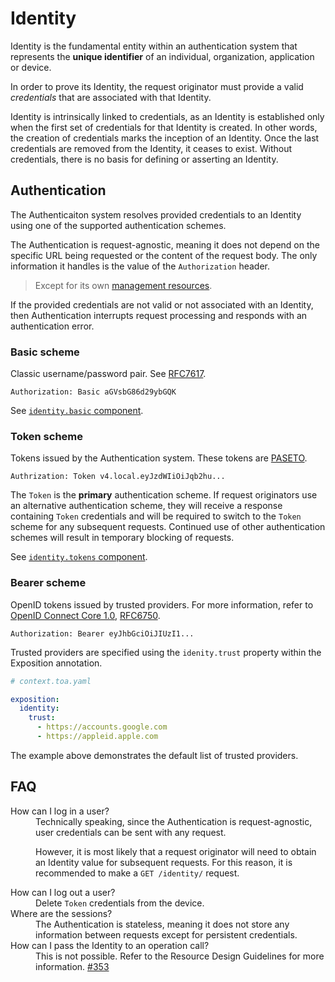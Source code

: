 # Identity

Identity is the fundamental entity within an authentication system that represents the **unique
identifier** of an
individual, organization, application or device.

In order to prove its Identity, the request originator must provide a valid _credentials_ that are
associated with that
Identity.

Identity is intrinsically linked to credentials, as an Identity is established only when the first
set of credentials
for that Identity is created.
In other words, the creation of credentials marks the inception of an Identity.
Once the last credentials are removed from the Identity, it ceases to exist.
Without credentials, there is no basis for defining or asserting an Identity.

## Authentication

The Authenticaiton system resolves provided credentials to an Identity using one of the supported
authentication
schemes.

The Authentication is request-agnostic, meaning it does not depend on the specific URL being
requested or the content of
the request body.
The only information it handles is the value of the `Authorization` header.

> Except for its own [management resources](#persistent-credentials).

If the provided credentials are not valid or not associated with an Identity, then Authentication
interrupts request
processing and responds with an authentication error.

### Basic scheme

Classic username/password pair. See [RFC7617](https://datatracker.ietf.org/doc/html/rfc7617).

```http
Authorization: Basic aGVsbG86d29ybGQK
```

See [`identity.basic` component](components.md#basic-credentials).

### Token scheme

Tokens issued by the Authentication system. These tokens are [PASETO](https://paseto.io).

```http
Authrization: Token v4.local.eyJzdWIiOiJqb2hu...
```

The `Token` is the **primary** authentication scheme.
If request originators use an alternative authentication scheme, they will receive a response containing `Token`
credentials and will be required to switch to the `Token` scheme for any subsequent requests.
Continued use of other authentication schemes will result in temporary blocking of requests.

See [`identity.tokens` component](components.md#stateless-tokens).

### Bearer scheme

OpenID tokens issued by trusted providers.
For more information, refer
to [OpenID Connect Core 1.0](https://openid.net/specs/openid-connect-core-1_0.html),
[RFC6750](https://datatracker.ietf.org/doc/html/rfc6750).

```http
Authorization: Bearer eyJhbGciOiJIUzI1...
```

Trusted providers are specified using the `idenity.trust` property within the Exposition annotation.

```yaml
# context.toa.yaml

exposition:
  identity:
    trust:
      - https://accounts.google.com
      - https://appleid.apple.com
```

The example above demonstrates the default list of trusted providers.

## FAQ

<dl>
<dt>How can I log in a user?</dt>
<dd>
Technically speaking, since the Authentication is request-agnostic, user credentials
can be sent with any request.

However, it is most likely that a request originator will need to obtain an Identity value for
subsequent requests.
For this reason, it is recommended to make a `GET /identity/` request.
</dd>
<dt>How can I log out a user?</dt>
<dd>Delete <code>Token</code> credentials from the device.</dd>
<dt>Where are the sessions?</dt>
<dd>
The Authentication is stateless, meaning it does not store any information between
requests except for persistent credentials.</dd>
<dt>How can I pass the Identity to an operation call?</dt>
<dd>
This is not possible. Refer to the Resource Design Guidelines for more information.
<a href="https://github.com/toa-io/toa/issues/353">#353</a>
</dd>
</dl>
